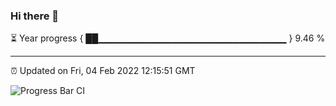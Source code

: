 ### Hi there 👋

⏳ Year progress { ██▁▁▁▁▁▁▁▁▁▁▁▁▁▁▁▁▁▁▁▁▁▁▁▁▁▁▁▁ } 9.46 %

---

⏰ Updated on Fri, 04 Feb 2022 12:15:51 GMT

![Progress Bar CI](https://github.com/liununu/liununu/workflows/Progress%20Bar%20CI/badge.svg)
